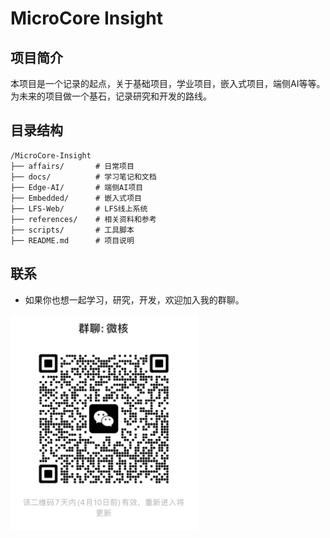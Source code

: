 # MicroCore Insight

## 项目简介
本项目是一个记录的起点，关于基础项目，学业项目，嵌入式项目，端侧AI等等。<br>
为未来的项目做一个基石，记录研究和开发的路线。

## 目录结构
```
/MicroCore-Insight
├── affairs/       # 日常项目
├── docs/          # 学习笔记和文档
├── Edge-AI/       # 端侧AI项目
├── Embedded/      # 嵌入式项目 
├── LFS-Web/       # LFS线上系统
├── references/    # 相关资料和参考
├── scripts/       # 工具脚本
├── README.md      # 项目说明
```

## 联系
- 如果你也想一起学习，研究，开发，欢迎加入我的群聊。

<img src="docs/images/wechat.png" alt="微信二维码" width="300">
